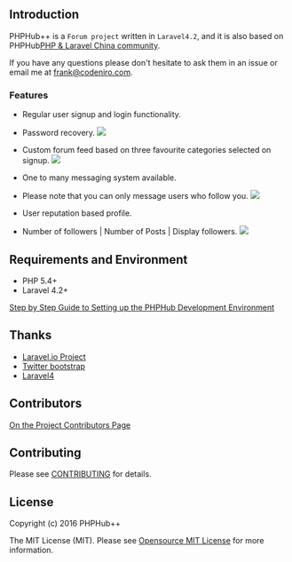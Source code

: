 
## Introduction

PHPHub++ is a `Forum project` written in `Laravel4.2`, and it is also based on PHPHub[PHP & Laravel China community](http://www.phphub.org).


 If you have any questions please don't hesitate to ask them in an issue or email me at frank@codeniro.com.


### Features
* Regular user signup and login functionality.
* Password recovery.
![](https://cloud.githubusercontent.com/assets/8538930/12395063/6029db62-bdf7-11e5-9e6d-4695452e8d96.jpg)

* Custom forum feed based on three favourite categories selected on signup.
![](https://cloud.githubusercontent.com/assets/8538930/12395127/ccc7ed86-bdf7-11e5-8c50-9236679c3399.jpg)

* One to many messaging system available.
* Please note that you can only message users who follow you.
![](https://cloud.githubusercontent.com/assets/8538930/12395169/0e63c0f8-bdf8-11e5-8c25-f27a7abf6494.jpg)

* User reputation based profile.
* Number of followers | Number of Posts | Display followers.
![](https://cloud.githubusercontent.com/assets/8538930/12395202/41549e60-bdf8-11e5-9a63-fd2c3c264304.jpg)

## Requirements and Environment

* PHP 5.4+
* Laravel 4.2+


[Step by Step Guide to Setting up the PHPHub Development Environment](https://github.com/summerblue/phphub/wiki/Step-by-Step-Guide-to-Setting-up-the-PHPHub-Development-Environment)

## Thanks 

* [Laravel.io Project](https://github.com/LaravelIO/laravel.io) 
* [Twitter bootstrap](http://getbootstrap.com/)
* [Laravel4](http://laravel.com/)


## Contributors

[On the Project Contributors Page](https://github.com/frankdupree/phphub/graphs/contributors)

## Contributing

Please see [CONTRIBUTING](CONTRIBUTING.md) for details.

## License

Copyright (c) 2016 PHPHub++

The MIT License (MIT). Please see [Opensource MIT License](http://www.opensource.org/licenses/MIT) for more information.
